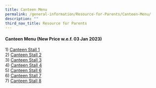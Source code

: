 ```yaml
---
title: Canteen Menu
permalink: /general-information/Resource-for-Parents/Canteen-Menu/
description: ""
third_nav_title: Resource for Parents
---
```

#### **Canteen Menu (New Price w.e.f. 03 Jan 2023)**


1)&nbsp;[Canteen Stall 1](/files/stall%201_10%20may%202023.pdf)  
2)&nbsp;[Canteen Stall 2](/files/Resource%20for%20Parents/Canteen%20Menu/Canteen%20Stall%202%20Menu_03012023.pdf)  
3)&nbsp;[Canteen Stall 3](/files/Resource%20for%20Parents/Canteen%20Menu/Canteen%20Stall%203%20Menu_030123.pdf)  
4)&nbsp;[Canteen Stall 4](/files/Resource%20for%20Parents/Canteen%20Menu/canteen%20stall%204%20menu%20template_wef%201%20may%202023.pdf)   
5)&nbsp;[Canteen Stall 6](/files/Resource%20for%20Parents/Canteen%20Menu/Canteen%20Stall%206%20Menu_030123.pdf)  
6)&nbsp;[Canteen Stall 7](/files/Resource%20for%20Parents/Canteen%20Menu/Canteen%20Stall%207%20Menu_030123.pdf)
<br>
7)
[Canteen Stall 8](/files/Resource%20for%20Parents/Canteen%20Menu/canteen%20stall%208%20menu%20template_wef%201%20may%202023.pdf)